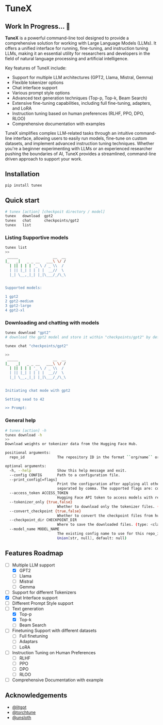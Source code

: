 # TuneX
## Work In Progress... 🚧
**TuneX** is a powerful command-line tool designed to provide a comprehensive solution for working with Large Language Models (LLMs). It offers a unified interface for running, fine-tuning, and instruction tuning LLMs, making it an essential utility for researchers and developers in the field of natural language processing and artificial intelligence.

Key features of TuneX include:
- Support for multiple LLM architectures (GPT2, Llama, Mistral, Gemma)
- Flexible tokenizer options
- Chat interface support
- Various prompt style options
- Advanced text generation techniques (Top-p, Top-k, Beam Search)
- Extensive fine-tuning capabilities, including full fine-tuning, adapters, and LoRA
- Instruction tuning based on human preferences (RLHF, PPO, DPO, RLOO)
- Comprehensive documentation with examples

TuneX simplifies complex LLM-related tasks through an intuitive command-line interface, allowing users to easily run models, fine-tune on custom datasets, and implement advanced instruction tuning techniques. Whether you're a beginner experimenting with LLMs or an experienced researcher pushing the boundaries of AI, TuneX provides a streamlined, command-line driven approach to support your work.

## Installation

```bash
pip install tunex
```

## Quick start

```bash
# tunex [action] [checkpoit directory / model]
tunex	download  gpt2
tunex	chat      checkpoints/gpt2
tunex	list
```

### Listing Supportive models

```bash
tunex list
>>
 _____                __  __
|_   _|   _ _ __   ___\ \/ /
  | || | | | '_ \ / _ \\  / 
  | || |_| | | | |  __//  \ 
  |_| \__,_|_| |_|\___/_/\_\
                            

Supported models: 

1 gpt2
2 gpt2-medium
3 gpt2-large
4 gpt2-xl
```

### Downloading and chatting with models

```bash
tunex download "gpt2"
# download the gpt2 model and store it within "checkpoints/gpt2" by default
```

```bash
tunex chat "checkpoints/gpt2"

>>
 _____                __  __
|_   _|   _ _ __   ___\ \/ /
  | || | | | '_ \ / _ \\  / 
  | || |_| | | | |  __//  \ 
  |_| \__,_|_| |_|\___/_/\_\
                            

Initiating chat mode with gpt2

Setting sead to 42

>> Prompt: 
```

### General help

```bash
# tunex [action] -h
tunex download -h
>>
Download weights or tokenizer data from the Hugging Face Hub.

positional arguments:
  repo_id               The repository ID in the format ``org/name`` or ``user/name`` as shown in Hugging Face. (required, type: str)

optional arguments:
  -h, --help            Show this help message and exit.
  --config CONFIG       Path to a configuration file.
  --print_config[=flags]
                        Print the configuration after applying all other arguments and exit. The optional flags customizes the output and are one or more keywords
                        separated by comma. The supported flags are: comments, skip_default, skip_null.
  --access_token ACCESS_TOKEN
                        Hugging Face API token to access models with restrictions. (type: Union[str, null], default: null)
  --tokenizer_only {true,false}
                        Whether to download only the tokenizer files. (type: bool, default: False)
  --convert_checkpoint {true,false}
                        Whether to convert the checkpoint files from hugging face format after downloading. (type: bool, default: True)
  --checkpoint_dir CHECKPOINT_DIR
                        Where to save the downloaded files. (type: <class 'Path'>, default: checkpoints)
  --model_name MODEL_NAME
                        The existing config name to use for this repo_id. This is useful to download alternative weights of existing architectures. (type:
                        Union[str, null], default: null)
```



## Features Roadmap

- [ ] Multiple LLM support
  - [x]  GPT2
  - [ ] Llama
  - [ ] Mistral
  - [ ] Gemma
- [ ] Support for different Tokenizers
- [x] Chat Interface support
- [ ] Different Prompt Style support
- [ ] Text generation
  - [x] Top-p
  - [x] Top-k
  - [ ] Beam Search
- [ ] Finetuning Support with different datasets
  - [ ] Full finetuning
  - [ ] Adaptars
  - [ ] LoRA
- [ ] Instruction Tuning on Human Preferences
  - [ ] RLHF
  - [ ] PPO
  - [ ] DPO
  - [ ] RLOO
- [ ] Comprehensive Documentation with example

## Acknowledgements

- [@litgpt](https://github.com/Lightning-AI/litgpt)
- [@torchtune](https://github.com/pytorch/torchtune)
- [@unsloth](https://github.com/unslothai/unsloth)
